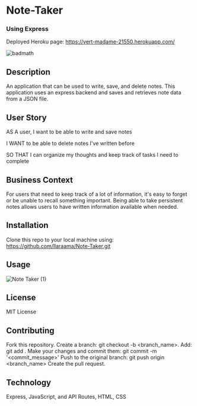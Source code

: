# Note-Taker 
### Using Express 
Deployed Heroku page: https://vert-madame-21550.herokuapp.com/

![badmath](https://img.shields.io/github/languages/top/llaraama/Note-Taker)

## Description
An application that can be used to write, save, and delete notes. This application uses an express backend and saves and retrieves note data from a JSON file.

## User Story
AS A user, I want to be able to write and save notes

I WANT to be able to delete notes I've written before

SO THAT I can organize my thoughts and keep track of tasks I need to complete

## Business Context
For users that need to keep track of a lot of information, it's easy to forget or be unable to recall something important. Being able to take persistent notes allows users to have written information available when needed.

## Installation 
Clone this repo to your local machine using: https://github.com/llaraama/Note-Taker.git

## Usage 
![Note Taker (1)](https://user-images.githubusercontent.com/62354759/95038269-b87f9a80-069b-11eb-8db4-0e1bf4e70664.gif)

## License 
MIT License

## Contributing
Fork this repository. Create a branch: git checkout -b <branch_name>. Add: git add . Make your changes and commit them: git commit -m '<commit_message>' Push to the original branch: git push origin <branch_name> Create the pull request.

## Technology 
Express, JavaScript, and API Routes, HTML, CSS


